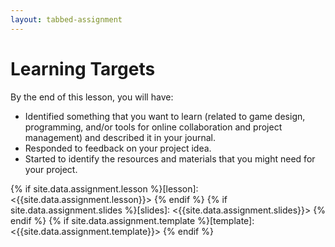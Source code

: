 ```yaml
---
layout: tabbed-assignment
---
```


# Learning Targets

By the end of this lesson, you will have:

* Identified something that you want to learn (related to game design, programming, and/or tools for online collaboration and project management) and described it in your journal.
* Responded to feedback on your project idea.
* Started to identify the resources and materials that you might need for your project.

<!-- Don't edit links here, change them in _data/assignment.yml instead, -->

{% if site.data.assignment.lesson   %}[lesson]: <{{site.data.assignment.lesson}}>     {% endif %}
{% if site.data.assignment.slides   %}[slides]:   <{{site.data.assignment.slides}}>   {% endif %}
{% if site.data.assignment.template %}[template]: <{{site.data.assignment.template}}> {% endif %}
